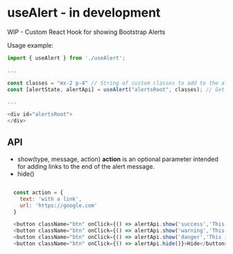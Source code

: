 # useAlert - in development
WIP - Custom React Hook for showing Bootstrap Alerts

Usage example:
```javascript
import { useAlert } from './useAlert'; 

...

const classes = "mx-2 p-4" // String of custom classes to add to the alert element
const [alertState, alertApi] = useAlert("alertsRoot", classes); // Get the alert state (type, message, visibility) and API

...

<div id="alertsRoot">
</div>

```

## API

- show(type, message, action)
	**action** is an optional parameter intended for adding links to the end of the alert message.
- hide()

```javascript

  const action = {
    text: 'with a link',
    url: 'https://google.com'
  }

  <button className="btn" onClick={() => alertApi.show('success','This is a success Message', action)}>Show success</button>
  <button className="btn" onClick={() => alertApi.show('warning','This is a warning Message')}>Show warning</button>
  <button className="btn" onClick={() => alertApi.show('danger','This is a danger Message')}>Show danger</button>
  <button className="btn" onClick={() => alertApi.hide()}>Hide</button>

```
